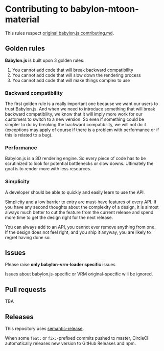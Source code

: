 # Contributing to babylon-mtoon-material

This rules respect [original babylon.js contributing.md](https://github.com/BabylonJS/Babylon.js/blob/master/contributing.md).

## Golden rules

**Babylon.js** is built upon 3 golden rules:

1. You cannot add code that will break backward compatibility
2. You cannot add code that will slow down the rendering process
3. You cannot add code that will make things complex to use

### Backward compatibility

The first golden rule is a really important one because we want our users to trust Babylon.js. And when we need to introduce something that will break backward compatibility, we know that it will imply more work for our customers to switch to a new version. So even if something could be simpler to do by breaking the backward compatibility, we will not do it (exceptions may apply of course if there is a problem with performance or if this is related to a bug).

### Performance

Babylon.js is a 3D rendering engine. So every piece of code has to be scrutinized to look for potential bottlenecks or slow downs. Ultimately the goal is to render more with less resources.

### Simplicity

A developer should be able to quickly and easily learn to use the API.

Simplicity and a low barrier to entry are must-have features of every API. If you have any second thoughts about the complexity of a design, it is almost always much better to cut the feature from the current release and spend more time to get the design right for the next release.

You can always add to an API, you cannot ever remove anything from one. If the design does not feel right, and you ship it anyway, you are likely to regret having done so.

## Issues

Please raise **only babylon-vrm-loader specific** issues.

Issues about babylon.js-specific or VRM original-specific will be ignored.

## Pull requests

TBA

## Releases

This repository uses [semantic-release](https://semantic-release.gitbook.io/semantic-release/).

When some `feat:` or `fix:`-prefixed commits pushed to master, CircleCI automatically releases new version to GitHub Releases and npm.
